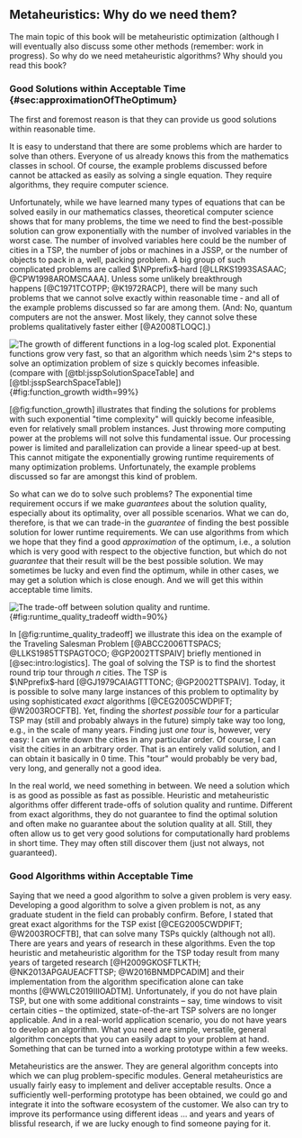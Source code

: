 ## Metaheuristics: Why do we need them?

The main topic of this book will be metaheuristic optimization (although I will eventually also discuss some other methods (remember: work in progress).
So why do we need metaheuristic algorithms?
Why should you read this book?

### Good Solutions within Acceptable Time {#sec:approximationOfTheOptimum}

The first and foremost reason is that they can provide us good solutions within reasonable time.

It is easy to understand that there are some problems which are harder to solve than others.
Everyone of us already knows this from the mathematics classes in school.
Of course, the example problems discussed before cannot be attacked as easily as solving a single equation.
They require algorithms, they require computer science.

Unfortunately, while we have learned many types of equations that can be solved easily in our mathematics classes, theoretical computer science shows that for many problems, the time we need to find the best-possible solution can grow exponentially with the number of involved variables in the worst case.
The number of involved variables here could be the number of cities in a TSP, the number of jobs or machines in a JSSP, or the number of objects to pack in a, well, packing problem.
A big group of such complicated problems are called $\NPprefix$&#8209;hard&nbsp;[@LLRKS1993SASAAC; @CPW1998AROMSCAAA].
Unless some unlikely breakthrough happens&nbsp;[@C1971TCOTPP; @K1972RACP], there will be many such problems that we cannot solve exactly within reasonable time &dash; and all of the example problems discussed so far are among them.
(And: No, quantum computers are not the answer. Most likely, they cannot solve these problems qualitatively faster either&nbsp;[@A2008TLOQC].) 

![The growth of different functions in a log-log scaled plot. Exponential functions grow very fast, so that an algorithm which needs&nbsp;$\sim 2^s$ steps to solve an optimization problem of size&nbsp;$s$ quickly becomes infeasible. (compare with [@tbl:jsspSolutionSpaceTable] and [@tbl:jsspSearchSpaceTable])](\relative.path{function_growth.svgz}){#fig:function_growth width=99%}

[@fig:function_growth] illustrates that finding the solutions for problems with such exponential "time complexity" will quickly become infeasible, even for relatively small problem instances.
Just throwing more computing power at the problems will not solve this fundamental issue.
Our processing power is limited and parallelization can provide a linear speed-up at best.
This cannot mitigate the exponentially growing runtime requirements of many optimization problems.
Unfortunately, the example problems discussed so far are amongst this kind of problem.

So what can we do to solve such problems?
The exponential time requirement occurs if we make *guarantees* about the solution quality, especially about its optimality, over all possible scenarios.
What we can do, therefore, is that we can trade-in the *guarantee* of finding the best possible solution for lower runtime requirements.
We can use algorithms from which we hope that they find a good *approximation* of the optimum, i.e., a solution which is very good with respect to the objective function, but which do not *guarantee* that their result will be the best possible solution.
We may sometimes be lucky and even find the optimum, while in other cases, we may get a solution which is close enough.
And we will get this within acceptable time limits.

![The trade-off between solution quality and runtime.](\relative.path{runtime_quality_tradeoff.svgz}){#fig:runtime_quality_tradeoff width=90%}

In [@fig:runtime_quality_tradeoff] we illustrate this idea on the example of the Traveling Salesman Problem&nbsp;[@ABCC2006TTSPACS; @LLKS1985TTSPAGTOCO; @GP2002TTSPAIV] briefly mentioned in [@sec:intro:logistics].
The goal of solving the TSP is to find the shortest round trip tour through $n$&nbsp;cities.
The TSP is $\NPprefix$&#8209;hard&nbsp;[@GJ1979CAIAGTTTONC; @GP2002TTSPAIV].
Today, it is possible to solve many large instances of this problem to optimality by using sophisticated *exact* algorithms&nbsp;[@CEG2005CWDPIFT; @W2003ROCFTB].
Yet, finding the *shortest possible tour* for a particular TSP may (still and probably always in the future) simply take way too long, e.g., in the scale of many years.
Finding just *one tour* is, however, very easy: I can write down the cities in any particular order.
Of course, I can visit the cities in an arbitrary order.
That is an entirely valid solution, and I can obtain it basically in 0&nbsp;time.
This "tour" would probably be very bad, very long, and generally not a good idea.

In the real world, we need something in between.
We need a solution which is as good as possible as fast as possible.
Heuristic and metaheuristic algorithms offer different trade-offs of solution quality and runtime.
Different from exact algorithms, they do not guarantee to find the optimal solution and often make no guarantee about the solution quality at all.
Still, they often allow us to get very good solutions for computationally hard problems in short time.
They may often still discover them (just not always, not guaranteed).

### Good Algorithms within Acceptable Time

Saying that we need a good algorithm to solve a given problem is very easy.
Developing a good algorithm to solve a given problem is not, as any graduate student in the field can probably confirm.
Before, I stated that great exact algorithms for the TSP exist&nbsp;[@CEG2005CWDPIFT; @W2003ROCFTB], that can solve many TSPs quickly (although not all).
There are years and years of research in these algorithms.
Even the top heuristic and metaheuristic algorithm for the TSP today result from many years of targeted research&nbsp;[@H2009GKOSFTLKTH; @NK2013APGAUEACFTTSP; @W2016BNMDPCADIM] and their implementation from the algorithm specification alone can take months&nbsp;[@WWLC2019IIIOADTM].
Unfortunately, if you do not have plain TSP, but one with some additional constraints &ndash; say, time windows to visit certain cities &ndash; the optimized, state-of-the-art TSP solvers are no longer applicable.
And in a real-world application scenario, you do not have years to develop an algorithm.
What you need are simple, versatile, general algorithm concepts that you can easily adapt to your problem at hand.
Something that can be turned into a working prototype within a few weeks.

Metaheuristics are the answer.
They are general algorithm concepts into which we can plug problem-specific modules.
General metaheuristics are usually fairly easy to implement and deliver acceptable results.
Once a sufficiently well-performing prototype has been obtained, we could go and integrate it into the software ecosystem of the customer.
We also can try to improve its performance using different ideas &hellip; and years and years of blissful research, if we are lucky enough to find someone paying for it. 
